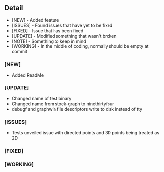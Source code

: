 ## Detail
- [NEW]       - Added feature
- [ISSUES]     - Found issues that have yet to be fixed
- [FIXED]     - Issue that has been fixed
- [UPDATE]    - Modified something that wasn't broken
- [NOTE]      - Something to keep in mind
- [WORKING]   - In the middle of coding, normally should be empty at commit

### [NEW]
- Added ReadMe

### [UPDATE]
- Changed name of test binary
- Changed name from stock-graph to ninethirtyfour
- debugf and graphwin file descriptors write to disk instead of tty

### [ISSUES] 
- Tests unveiled issue with directed points and 3D points being treated as 2D

### [FIXED]

### [WORKING]
